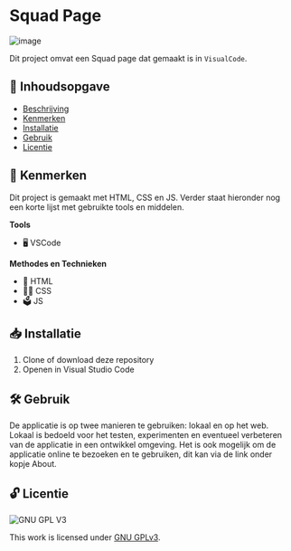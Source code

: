 # Squad Page
![image](https://github.com/RukiyaTossou/your-tribe-squad-page/assets/144006281/bf88057a-e638-4cd1-9e48-a61ccdf9c3f0)

Dit project omvat een Squad page dat gemaakt is in `VisualCode`.

## 📖 Inhoudsopgave

  * [Beschrijving](#beschrijving)
  * [Kenmerken](#kenmerken)
  * [Installatie](#installatie)
  * [Gebruik](#gebruik)
  * [Licentie](#licentie)

## 💎 Kenmerken

Dit project is gemaakt met HTML, CSS en JS. Verder staat hieronder nog een korte lijst met gebruikte tools en middelen.

**Tools**

- 🖥️ VSCode

**Methodes en Technieken**

- 🚀 HTML
- 💅🏼 CSS
- 🗳️ JS

## 📥 Installatie

1. Clone of download deze repository
2. Openen in Visual Studio Code

## 🛠️ Gebruik

De applicatie is op twee manieren te gebruiken: lokaal en op het web. Lokaal is bedoeld voor het testen, experimenten en eventueel verbeteren van de applicatie in een ontwikkel omgeving. Het is ook mogelijk om de applicatie online te bezoeken en te gebruiken, dit kan via de link onder kopje About.

## 🔓 Licentie

![GNU GPL V3](https://www.gnu.org/graphics/gplv3-127x51.png)

This work is licensed under [GNU GPLv3](./LICENSE).
